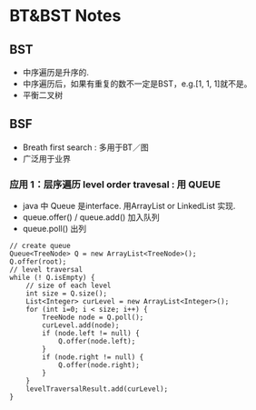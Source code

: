 # BT&BST Notes     
     
## BST
* 中序遍历是升序的.
* 中序遍历后，如果有重复的数不一定是BST，e.g.[1, 1, 1]就不是。     
* 平衡二叉树     

## BSF
* Breath first search : 多用于BT／图      
* 广泛用于业界       

### 应用 1：层序遍历 level order travesal : 用 QUEUE  
* java 中 Queue 是interface. 用ArrayList or LinkedList 实现.       
* queue.offer() / queue.add() 加入队列     
* queue.poll() 出列

```
// create queue
Queue<TreeNode> Q = new ArrayList<TreeNode>();
Q.offer(root);
// level traversal 
while (! Q.isEmpty) {
    // size of each level
    int size = Q.size();
    List<Integer> curLevel = new ArrayList<Integer>();
    for (int i=0; i < size; i++) {
        TreeNode node = Q.poll();
        curLevel.add(node);
        if (node.left != null) {
            Q.offer(node.left);
        }
        if (node.right != null) {
            Q.offer(node.right);
        }
    }
    levelTraversalResult.add(curLevel);
}
```
